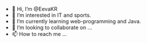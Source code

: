 - 👋 Hi, I’m @EevaKR
- 👀 I’m interested in IT and sports. 
- 🌱 I’m currently learning web-programming and Java.
- 💞️ I’m looking to collaborate on ...
- 📫 How to reach me ...

<!---
EevaKR/EevaKR is a ✨ special ✨ repository because its `README.md` (this file) appears on your GitHub profile.
You can click the Preview link to take a look at your changes.
--->
